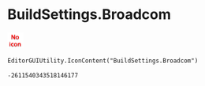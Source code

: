 # BuildSettings.Broadcom
![](/img/BuildSettings.Broadcom.png)

``` CSharp
EditorGUIUtility.IconContent("BuildSettings.Broadcom")
```
```
-2611540343518146177
```
